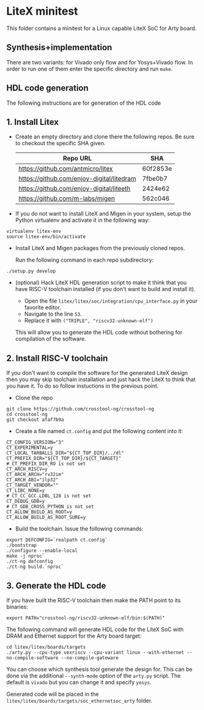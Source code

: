 # LiteX minitest

This folder contains a minitest for a Linux capable LiteX SoC for Arty board.

## Synthesis+implementation

There are two variants: for Vivado only flow and for Yosys+Vivado flow. In order to run one of them enter the specific directory and run `make`.

## HDL code generation

The following instructions are for generation of the HDL code

## 1. Install Litex

* Create an empty directory and clone there the following repos. Be sure to checkout the specific SHA given.

    | Repo URL | SHA |
    |    ---   | --- |
    | <https://github.com/antmicro/litex>         | 60f2853e |
    | <https://github.com/enjoy-digital/litedram> | 7fbe0b7  |
    | <https://github.com/enjoy-digital/liteeth>  | 2424e62  |
    | <https://github.com/m-labs/migen>           | 562c046  |

* If you do not want to install LiteX and Migen in your system, setup the Python virtualenv and activate it in the following way:

```
virtualenv litex-env
source litex-env/bin/activate
```

* Install LiteX and Migen packages from the previously cloned repos.

    Run the following command in each repo subdirectory:

```
./setup.py develop
```

* (optional) Hack LiteX HDL generation script to make it think that you have RISC-V toolchain installed (if you don't want to build and install it).

    * Open the file `litex/litex/soc/integration/cpu_interface.py` in your favorite editor.
    * Navigate to the line `53`.
    * Replace it with `("TRIPLE", "riscv32-unknown-elf")`

    This will allow you to generate the HDL code without bothering for compilation of the software.

## 2. Install RISC-V toolchain

If you don't want to compile the software for the generated LiteX design then you may skip toolchain installation and just hack the LiteX to think that you have it. To do so follow instuctions in the previous point.

* Clone the repo

```
git clone https://github.com/crosstool-ng/crosstool-ng
cd crosstool-ng
git checkout afaf7b9a
```

* Create a file named `ct.config` and put the following content into it:

```
CT_CONFIG_VERSION="3"
CT_EXPERIMENTAL=y
CT_LOCAL_TARBALLS_DIR="${CT_TOP_DIR}/../dl"
CT_PREFIX_DIR="${CT_TOP_DIR}/${CT_TARGET}"
# CT_PREFIX_DIR_RO is not set
CT_ARCH_RISCV=y
CT_ARCH_ARCH="rv32im"
CT_ARCH_ABI="ilp32"
CT_TARGET_VENDOR=""
CT_LIBC_NONE=y
# CT_CC_GCC_LDBL_128 is not set
CT_DEBUG_GDB=y
# CT_GDB_CROSS_PYTHON is not set
CT_ALLOW_BUILD_AS_ROOT=y
CT_ALLOW_BUILD_AS_ROOT_SURE=y
```

* Build the toolchain. Issue the following commands:

```
export DEFCONFIG=`realpath ct.config`
./bootstrap
./configure --enable-local
make -j`nproc`
./ct-ng defconfig
./ct-ng build.`nproc`
```

## 3. Generate the HDL code

If you have built the RISC-V toolchain then make the PATH point to its binaries:

```
export PATH="crosstool-ng/riscv32-unknown-elf/bin:$(PATH)"
```

The following command will generate HDL code for the LiteX SoC with DRAM and Ethernet support for the Arty board target:

```
cd litex/litex/boards/targets
./arty.py --cpu-type vexriscv --cpu-variant linux --with-ethernet --no-compile-software --no-compile-gateware
```

You can choose which synthesis tool generate the design for. This can be done via the additional `--synth-mode` option of the `arty.py` script. The default is `vivado` but you can change it and specify `yosys`.

Generated code will be placed in the `litex/litex/boards/targets/soc_ethernetsoc_arty` folder.